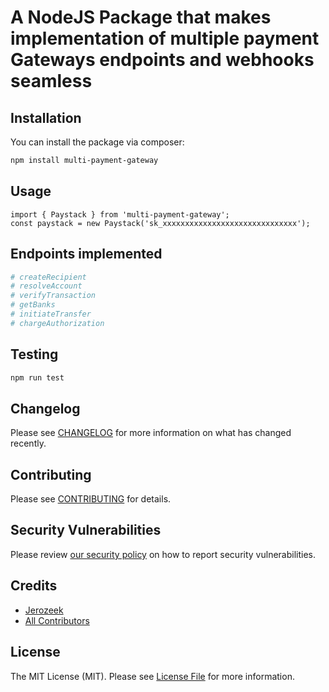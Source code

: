# A NodeJS Package that makes implementation of multiple payment Gateways endpoints and webhooks seamless

## Installation

You can install the package via composer:

```bash
npm install multi-payment-gateway
```

## Usage

```nodejs
import { Paystack } from 'multi-payment-gateway';
const paystack = new Paystack('sk_xxxxxxxxxxxxxxxxxxxxxxxxxxxxxx');
```

## Endpoints implemented

```bash
# createRecipient
# resolveAccount
# verifyTransaction
# getBanks
# initiateTransfer
# chargeAuthorization
```

## Testing

```bash
npm run test
```

## Changelog

Please see [CHANGELOG](CHANGELOG.md) for more information on what has changed recently.

## Contributing

Please see [CONTRIBUTING](CONTRIBUTING.md) for details.

## Security Vulnerabilities

Please review [our security policy](../../security/policy) on how to report security vulnerabilities.

## Credits

- [Jerozeek](https://github.com/MusahMusah)
- [All Contributors](../../contributors)

## License

The MIT License (MIT). Please see [License File](LICENSE.md) for more information.
